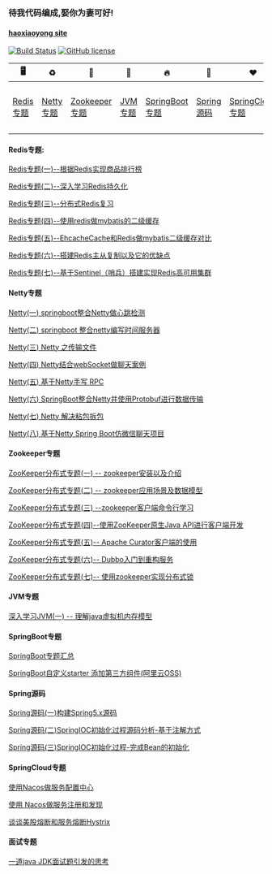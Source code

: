 ### 待我代码编成,娶你为妻可好!

#### [haoxiaoyong site](https://www.haoxiaoyong.cn)

<a href="https://www.haoxiaoyong.cn" rel="nofollow"><img src="https://camo.githubusercontent.com/2900a1e1ff66156767900d09356d0985c8838dec/68747470733a2f2f7472617669732d63692e6f72672f74756675393434312f6d617570617373616e742d6865786f2e7376673f6272616e63683d6d6173746572" alt="Build Status" data-canonical-src="https://travis-ci.org/tufu9441/maupassant-hexo.svg?branch=master" style="max-width:100%;"></a>
<a href="https://github.com/haoxiaoyong1014"><img src="https://camo.githubusercontent.com/890acbdcb87868b382af9a4b1fac507b9659d9bf/68747470733a2f2f696d672e736869656c64732e696f2f62616467652f6c6963656e73652d4d49542d626c75652e737667" alt="GitHub license" data-canonical-src="https://img.shields.io/badge/license-MIT-blue.svg" style="max-width:100%;"></a>

| 🖥️ | :recycle: | :art: | :beers: |  🔥 | :seedling: | ❤️|:globe_with_meridians: |
|  ----  | ---- | ---- |----|----| ----|----| ---- |
| [Redis专题](#Redis专题) |[Netty专题](#Netty专题)| [Zookeeper专题](#Zookeeper专题)| [JVM专题](#JVM专题)|[SpringBoot专题](#SpringBoot专题)|[Spring源码](#Spring源码)| [SpringCloud专题](#SpringCloud专题)|[面试专题](#面试专题)

#### Redis专题:

[Redis专题(一)--根据Redis实现商品排行榜](https://haoxiaoyong.cn/2018/08/09/2018/2018-08-09-redis-leaderboard/)

[Redis专题(二)--深入学习Redis持久化](https://haoxiaoyong.cn/2019/09/13/2019/2019-09-13-redis-persistence/)

[Redis专题(三)--分布式Redis复习](https://haoxiaoyong.cn/2019/09/14/2019/2019-09-14-redis-review/)

[Redis专题(四)--使用redis做mybatis的二级缓存](https://haoxiaoyong.cn/2019/09/15/2019/2019-09-15-redis-mybatis/)

[Redis专题(五)--EhcacheCache和Redis做mybatis二级缓存对比](https://haoxiaoyong.cn/2019/09/16/2019/2019-09-16-redis-cache/)

[Redis专题(六)--搭建Redis主从复制以及它的优缺点](https://haoxiaoyong.cn/2019/10/25/2019/2019-10-25-redis-master-slave/)

[Redis专题(七)--基于Sentinel（哨兵）搭建实现Redis高可用集群](https://haoxiaoyong.cn/2019/10/29/2019/2019-12-03-redis-master-slave/)

#### Netty专题

[Netty(一) springboot整合Netty做心跳检测](https://haoxiaoyong.cn/2018/10/19/2018/2018-10-19-Netty1/)

[Netty(二) springboot 整合netty编写时间服务器](https://haoxiaoyong.cn/2018/10/22/2018/2018-10-22-Netty2/)

[Netty(三) Netty 之传输文件](https://haoxiaoyong.cn/2018/11/15/2018/2018-11-15-Netty3/)

[Netty(四) Netty结合webSocket做聊天案例](https://haoxiaoyong.cn/2019/03/16/2019/2019-03-16-Netty4/)

[Netty(五) 基于Netty手写 RPC](https://haoxiaoyong.cn/2019/05/27/2019/2019-05-27-Netty5/)

[Netty(六) SpringBoot整合Netty并使用Protobuf进行数据传输](https://haoxiaoyong.cn/2019/05/28/2019/2019-05-28-Netty6/)

[Netty(七) Netty 解决粘包拆包](https://haoxiaoyong.cn/2019/05/29/2019/2019-05-29-Netty7/)

[Netty(八) 基于Netty Spring Boot仿微信聊天项目](https://github.com/haoxiaoyong1014/chat-software)

#### Zookeeper专题

[ZooKeeper分布式专题(一) -- zookeeper安装以及介绍](https://haoxiaoyong.cn/2019/07/16/2019/2019-07-16-zookeeper1/)

[ZooKeeper分布式专题(二) -- zookeeper应用场景及数据模型](https://haoxiaoyong.cn/2019/07/18/2019/2019-07-18-zookeeper2/)

[ZooKeeper分布式专题(三) --zookeeper客户端命令行学习](https://haoxiaoyong.cn/2019/07/20/2019/2019-07-20-zookeeper3/)

[ZooKeeper分布式专题(四)--使用ZooKeeper原生Java API进行客户端开发](https://haoxiaoyong.cn/2019/07/24/2019/2019-07-24-zookeeper4/)

[ZooKeeper分布式专题(五)-- Apache Curator客户端的使用](https://haoxiaoyong.cn/2019/07/28/2019/2019-07-28-zookeeper5/)

[ZooKeeper分布式专题(六)-- Dubbo入门到重构服务](https://haoxiaoyong.cn/2019/08/13/2019/2019-08-13-zookeeper6/)

[ZooKeeper分布式专题(七)-- 使用zookeeper实现分布式锁](https://haoxiaoyong.cn/2019/08/20/2019/2019-08-20-zookeeper7/)

#### JVM专题

[深入学习JVM(一) -- 理解java虚拟机内存模型](https://haoxiaoyong.cn/2019/11/10/2019/2019-11-10-jvm/)

#### SpringBoot专题

[SpringBoot专题汇总](https://github.com/haoxiaoyong1014/springboot-examples)

[SpringBoot自定义starter 添加第三方组件(阿里云OSS)](https://github.com/haoxiaoyong1014/oss-spring-boot-project)

#### Spring源码

[Spring源码(一)构建Spring5.x源码](https://haoxiaoyong.cn/2019/11/30/2019/2019-11-30-build-spring/)

[Spring源码(二)SpringIOC初始化过程源码分析-基于注解方式](https://haoxiaoyong.cn/2019/12/01/2019/2019-12-01-spring1/)

[Spring源码(三)SpringIOC初始化过程-完成Bean的初始化](https://haoxiaoyong.cn/2019/12/02/2019/2019-12-01-spring2/)

#### SpringCloud专题

[使用Nacos做服务配置中心](https://github.com/haoxiaoyong1014/springcloud-examples/tree/master/nacos-config-project)

[使用 Nacos做服务注册和发现](https://github.com/haoxiaoyong1014/springcloud-examples/tree/master/nacos-provider-discovery)

[谈谈美股熔断和服务熔断Hystrix](https://haoxiaoyong.cn/2020/03/18/2020/2020-3-18-hxstrix/)


#### 面试专题

[一道java JDK面试题引发的思考](https://haoxiaoyong.cn/2019/12/16/2019/2019-12-16-Interview_1/)